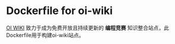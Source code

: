 # Dockerfile for oi-wiki

[OI WIKI](https://github.com/OI-wiki/OI-wiki) 致力于成为免费开放且持续更新的 **编程竞赛** 知识整合站点，此Dockerfile用于构建oi-wiki站点。
